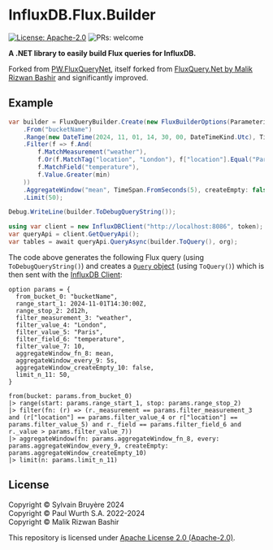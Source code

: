 # InfluxDB.Flux.Builder

[![License: Apache-2.0](https://img.shields.io/badge/License-Apache--2.0-blue.svg)](/LICENSE)
![PRs: welcome](https://img.shields.io/badge/PRs-welcome-brightgreen.svg)

**A .NET library to easily build Flux queries for InfluxDB.**

Forked from [PW.FluxQueryNet](https://github.com/paul-wurth/PW.FluxQueryNet), itself forked from [FluxQuery.Net by Malik Rizwan Bashir](https://github.com/MalikRizwanBashir/FluxQuery.Net) and significantly improved.


## Example

```csharp
var builder = FluxQueryBuilder.Create(new FluxBuilderOptions(ParameterizedTypes.All ^ ParameterizedTypes.RecordKey))
    .From("bucketName")
    .Range(new DateTime(2024, 11, 01, 14, 30, 00, DateTimeKind.Utc), TimeSpan.FromDays(2.5))
    .Filter(f => f.And(
        f.MatchMeasurement("weather"),
        f.Or(f.MatchTag("location", "London"), f["location"].Equal("Paris")),
        f.MatchField("temperature"),
        f.Value.Greater(min)
    ))
    .AggregateWindow("mean", TimeSpan.FromSeconds(5), createEmpty: false)
    .Limit(50);

Debug.WriteLine(builder.ToDebugQueryString());

using var client = new InfluxDBClient("http://localhost:8086", token);
var queryApi = client.GetQueryApi();
var tables = await queryApi.QueryAsync(builder.ToQuery(), org);
```

The code above generates the following Flux query (using `ToDebugQueryString()`) and
creates a [`Query` object](https://influxdata.github.io/influxdb-client-csharp/api/InfluxDB.Client.Api.Domain.Query.html) (using `ToQuery()`)
which is then sent with the [InfluxDB Client](https://github.com/influxdata/influxdb-client-csharp):
```flux
option params = {
  from_bucket_0: "bucketName",
  range_start_1: 2024-11-01T14:30:00Z,
  range_stop_2: 2d12h,
  filter_measurement_3: "weather",
  filter_value_4: "London",
  filter_value_5: "Paris",
  filter_field_6: "temperature",
  filter_value_7: 10,
  aggregateWindow_fn_8: mean,
  aggregateWindow_every_9: 5s,
  aggregateWindow_createEmpty_10: false,
  limit_n_11: 50,
}

from(bucket: params.from_bucket_0)
|> range(start: params.range_start_1, stop: params.range_stop_2)
|> filter(fn: (r) => (r._measurement == params.filter_measurement_3 and (r["location"] == params.filter_value_4 or r["location"] == params.filter_value_5) and r._field == params.filter_field_6 and r._value > params.filter_value_7))
|> aggregateWindow(fn: params.aggregateWindow_fn_8, every: params.aggregateWindow_every_9, createEmpty: params.aggregateWindow_createEmpty_10)
|> limit(n: params.limit_n_11)
```


## License

Copyright © Sylvain Bruyère 2024\
Copyright © Paul Wurth S.A. 2022-2024\
Copyright © Malik Rizwan Bashir

This repository is licensed under [Apache License 2.0 (Apache-2.0)](/LICENSE).